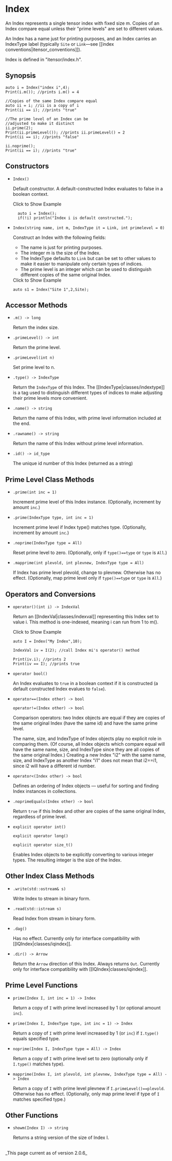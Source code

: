 # Index #

An Index represents a single tensor index with fixed size m. Copies of an Index compare equal unless
their "prime levels" are set to different values.

An Index has a name just for printing purposes, and an Index
carries an IndexType label (typically `Site` or `Link`&mdash;see [[index conventions|itensor_conventions]]).

Index is defined in "itensor/index.h".

## Synopsis ##

    auto i = Index("index i",4);
    Print(i.m()); //prints i.m() = 4

    //Copies of the same Index compare equal
    auto ii = i; //ii is a copy of i
    Print(ii == i); //prints "true"

    //The prime level of an Index can be
    //adjusted to make it distinct
    ii.prime(2);
    Print(ii.primeLevel()); //prints ii.primeLevel() = 2
    Print(ii == i); //prints "false"

    ii.noprime();
    Print(ii == i); //prints "true"


## Constructors ##

* `Index()`

  Default constructor. A default-constructed Index evaluates to false in a boolean context.

  <div class="example_clicker">Click to Show Example</div>

        auto i = Index();
        if(!i) println("Index i is default constructed.");

* `Index(string name, int m, IndexType it = Link, int primelevel = 0)` 

   Construct an Index with the following fields:
   - The name is just for printing purposes. 
   - The integer m is the size of the Index. 
   - The IndexType defaults to `Link`
     but can be set to other values to make it easier to manipulate
     only certain types of indices. 
   - The prime level is an integer
     which can be used to distinguish different copies of 
     the same original Index.

  <div class="example_clicker">Click to Show Example</div>

      auto s1 = Index("Site 1",2,Site);


## Accessor Methods ##

* `.m() -> long` 

  Return the index size.

* `.primeLevel() -> int` 

  Return the prime level.

* `.primeLevel(int n)`  

  Set prime level to n.

* `.type() -> IndexType`  

  Return the `IndexType` of this Index. The [[IndexType|classes/indextype]] is a tag used to distinguish 
  different types of indices to make adjusting their prime levels more convenient.

* `.name() -> string` 

  Return the name of this Index, with prime level information included at the end.

* `.rawname() -> string`  

  Return the name of this Index without prime level information.

* `.id() -> id_type`

  The unique id number of this Index (returned as a string)

## Prime Level Class Methods ##

* `.prime(int inc = 1)`  

  Increment prime level of this Index instance. (Optionally, increment by amount `inc`.)

* `.prime(IndexType type, int inc = 1)`  

  Increment prime level if Index type() matches type. (Optionally, increment by amount `inc`.)

* `.noprime(IndexType type = All)`  

  Reset prime level to zero. (Optionally, only if `type()==type` or `type` is `All`.)

* `.mapprime(int plevold, int plevnew, IndexType type = All)`  

  If Index has prime level plevold, change to plevnew. Otherwise has no effect. 
  (Optionally, map prime level only if `type()==type` or `type` is `All`.)

## Operators and Conversions

* `operator()(int i) -> IndexVal`  

  Return an [[IndexVal|classes/indexval]] representing this Index set to value i.
  This method is one-indexed, meaning i can run from 1 to m().

  <div class="example_clicker">Click to Show Example</div>

      auto I = Index("My Index",10);

      IndexVal iv = I(2); //call Index mi's operator() method

      Print(iv.i); //prints 2
      Print(iv == I); //prints true

* `operator bool()`

  An Index evaluates to `true` in a boolean context if it is 
  constructed (a default constructed Index evalues to `false`).

* `operator==(Index other) -> bool`  

  `operator!=(Index other) -> bool`  

  Comparison operators: two Index objects are equal if they are copies of the 
  same original Index (have the same id) and have the same prime level.

  The name, size, and IndexType of Index objects play no explicit role in comparing them. (Of course,
  all Index objects which compare equal will have the same name, size, and IndexType since they 
  are all copies of the same original Index.) Creating a new Index "i2" with the same name, size,
  and IndexType as another Index "i1" does not mean that i2==i1, since i2 will have a different 
  id number.

* `operator<(Index other) -> bool`  

  Defines an ordering of Index objects &mdash; useful for sorting and finding Index instances in collections.

* `.noprimeEquals(Index other) -> bool`  

  Return `true` if this Index and other are copies of the same original Index, regardless of prime level.

* `explicit operator int()`

  `explicit operator long()`

  `explicit operator size_t()`

  Enables Index objects to be explicitly converting to various integer types.
  The resulting integer is the size of the Index.


## Other Index Class Methods ##

* `.write(std::ostream& s)`  

  Write Index to stream in binary form.

* `.read(std::istream s)`  

  Read Index from stream in binary form.

* `.dag()`  

  Has no effect. Currently only for interface compatibility with [[IQIndex|classes/iqindex]].

* `.dir() -> Arrow` 

  Return the `Arrow` direction of this Index. Always returns `Out`. 
  Currently only for interface compatibility with [[IQIndex|classes/iqindex]].

## Prime Level Functions

* `prime(Index I, int inc = 1) -> Index` 

   Return a copy of  `I` with prime level increased by 1 (or optional amount `inc`).

* `prime(Index I, IndexType type, int inc = 1) -> Index` 

   Return a copy of  `I` with prime level increased by 1 (or `inc`) if `I.type()` equals specified type.

* `noprime(Index I, IndexType type = All) -> Index` 

   Return a copy of `I` with prime level set to zero (optionally only if `I.type()` matches type).

* `mapprime(Index I, int plevold, int plevnew, IndexType type = All) -> Index` 

   Return a copy of `I` with prime level plevnew if `I.primeLevel()==plevold`. Otherwise has no effect.
   (Optionally, only map prime level if type of `I` matches specified type.)

## Other Functions

* `showm(Index I) -> string`

   Returns a string version of the size of Index I.

<br/>
_This page current as of version 2.0.6_
